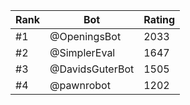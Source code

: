 Rank|Bot|Rating
---|---|---
#1|@OpeningsBot|2033
#2|@SimplerEval|1647
#3|@DavidsGuterBot|1505
#4|@pawnrobot|1202
